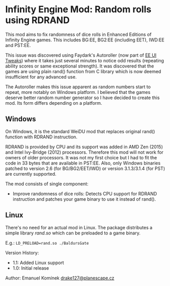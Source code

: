 Infinity Engine Mod: Random rolls using RDRAND
==============================================

This mod aims to fix randomness of dice rolls in Enhanced Editions of Infinity
Engine games. This includes BG:EE, BG2:EE (including EET), IWD:EE and PST:EE.

This issue was discovered using Faydark's Autoroller (now part of
[EE UI Tweaks](https://github.com/r-e-d/EEUITweaks)) where it takes just several
minutes to notice odd results (repeating ability scores or same exceptional
strength). It was discovered that the games are using plain rand() function
from C library which is now deemed insufficient for any advanced use.

The Autoroller makes this issue apparent as random numbers start to repeat, more
notably on Windows platform. I believed that the games deserve better random
number generator so I have decided to create this mod. Its form differs
depending on a platform.

Windows
-------

On Windows, it is the standard WeiDU mod that replaces original rand() function
with RDRAND instruction.

RDRAND is provided by CPU and its support was added in AMD Zen (2015) and Intel
Ivy-Bridge (2012) processors. Therefore this mod will not work for owners of
older processors. It was not my first choice but I had to fit the code in 33
bytes that are available in PST:EE. Also, only Windows binaries patched to
version 2.6 (for BG/BG2/EET/IWD) or version 3.1.3/3.1.4 (for PST) are currently
supported.

The mod consists of single component:
  - Improve randomness of dice rolls:
      Detects CPU support for RDRAND instruction and patches your game binary to
      use it instead of rand().

Linux
-----

There's no need for an actual mod in Linux. The package distributes a simple
library _rand.so_ which can be preloaded to a game binary.

E.g.: `LD_PRELOAD=rand.so ./BaldursGate`

Version History:
  - 1.1: Added Linux support
  - 1.0: Initial release

Author: Emanuel Komínek <drake127@planescape.cz>
